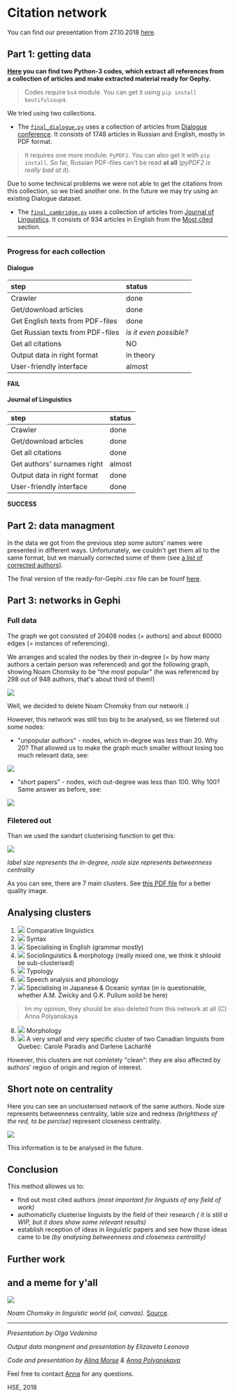 # Citation network

You can find our presentation from 27.10.2018 [here](https://drive.google.com/file/d/1leR89wB3OM3DSVMla8p6JeDPkKp1My1Z/view?usp=sharing).

## Part 1: getting data

**[Here](/codes) you can find two Python-3 codes, which extract all references from a collection of articles and make extracted material ready for Gephy.**

> Codes require `bs4` module.
> You can get it using `pip install beutifulsoup4`.

We tried using two collections.

* The [`final_dialogue.py`](/codes/final_dialogue.py)
uses a collection of articles from [Dialogue conference](http://www.dialog-21.ru/).
It consists of 1748 articles in Russian and English, mostly in PDF format.

> It requires one more module: `PyPDF2`. You can also get it with `pip install`.
> So far, Russian PDF-files can't be read **at all** (*pyPDF2 is really bad at it*).

Due to some technical problems we were not able to get the citations from this collection, so we tried another one. In the future we may try using an existing Dialogue dataset.

* The [`final_cambridge.py`](/codes/final_cambridge.py)
uses a collection of articles from [Journal of Linguistics](https://www.cambridge.org/core/journals/journal-of-linguistics).
It consists of 934 articles in English from the [Most cited](https://www.cambridge.org/core/journals/journal-of-linguistics/most-cited) section.

***

### Progress for each collection

#### Dialogue

step|status
:---|:---
Crawler| done
Get/download articles| done
Get English texts from PDF-files| done
Get Russian texts from PDF-files| *is it even possible?*
Get all citations| NO
Output data in right format|in theory
User-friendly interface| almost

**FAIL**

#### Journal of Linguistics

step|status
:---|:---
Crawler| done
Get/download articles| done
Get all citations| done
Get authors' surnames right|almost
Output data in right format| done
User-friendly interface| done

**SUCCESS**

## Part 2: data managment

In the data we got from the previous step some autors' names were presented in different ways. Unfortunately, we couldn't get them all to  the same format, but we manually corrected some of them (see [a list of corrected authors](/output/list.txt)).

The final version of the ready-for-Gephi .csv file can be founf [here](/output/output_data_cambr_final.csv).

## Part 3: networks in Gephi

### Full data

The graph we got consisted of 20408 nodes (= authors) and about 60000 edges (= instances of referencing). 

We arranges and scaled the nodes by their in-degree (= by how many authors a certain person was referenced) and got the following graph, showing Noam Chomsky to be "the most popular" (he was referenced by 298 out of 948 authors, that's about third of them!)

![](/images/chomsky.png)

Well, we decided to delete Noam Chomsky from our network :)

However, this network was still too big to be analysed, so we filetered out some nodes:

+ "unpopular authors" - nodes, which in-degree was less than 20. Why 20? That allowed us to make the graph much smaller without losing too much relevant data, see:

![](/images/in-degree.jpeg)

+ "short papers" - nodes, wich out-degree was less than 100. Why 100? Same answer as before, see:

![](/images/out-degree.jpeg)

### Filetered out

Than we used the sandart clusterising function to get this:

![](/images/clusters.png)

  *label size represents the in-degree, node size represents betweenness centrality*

As you can see, there are 7 main clusters. See [this PDF file](/images/clusters.pdf) for a better quality image.

## Analysing clusters

1. ![](/colors/blue.png) Comparative linguistics
2. ![](/colors/cyan.png) Syntax
3. ![](/colors/light-green.png) Specialising in English (grammar mostly)
4. ![](/colors/orange.png) Sociolinguistics & morphology (really mixed one, we think it shlould be sub-clusterised)
5. ![](/colors/magenta.png) Typology
6. ![](/colors/pink.png) Speech analysis and phonology
7. ![](/colors/red.png) Specialising in Japanese & Oceanic syntax (in is questionable, whether A.M. Zwicky and G.K. Pullum soild be here)
> Im my opinion, they should be also deleted from this network at all (C) Anna Polyanskaya
8. ![](/colors/dark-green.png) Morphology
9. ![](/colors/grey.png) A very small and very specific cluster of two Canadian linguists from Quebec: Carole Paradis and Darlene Lacharité

However, this clusters are not comletely "clean": they are also affected by authors' region of origin and region of interest.

## Short note on centrality

Here you can see an unclusterised network of the same authors. Node size represents betweenness centrality, lable size and redness *(brightness of the red, to be percise)* represent closeness centrality. 

![](/images/centrality.png)

This information is to be analysed in the future.

## Conclusion

This method allowes us to:
+ find out most cited authors *(most important for linguists of any field of work)*
+ authomaticlly clusterise linguists by the field of their research *( it is still a WIP, but it does show some relevant results)*
+ establish reception of ideas in linguistic papers and see how those ideas came to be *(by analysing betweenness and closeness centrality)*

## Further work

## and a meme for y'all

![](https://memepedia.ru/wp-content/uploads/2018/02/%D0%BC%D0%B0%D1%80%D0%B8%D0%BE%D0%BD%D0%B5%D1%82%D0%BA%D0%B8.jpg)

  *Noam Chomsky in linguistic world (oil, canvas).* [Source](https://memepedia.ru/wp-content/uploads/2018/02/%D0%BC%D0%B0%D1%80%D0%B8%D0%BE%D0%BD%D0%B5%D1%82%D0%BA%D0%B8.jpg).


***

*Presentation by Olga Vedenina*

*Output data mangment and presentation by Elizaveta Leonova*

*Code and presentation by [Alina Morse](http://vk.com/crtcldstnc) & [Anna Polyanskaya](http://vk.com/aglade)*

Feel free to contact [Anna](off.polyanskaya.a@gmail.com) for any questions.



HSE, 2018
